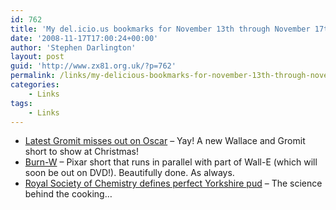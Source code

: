 ```yaml
---
id: 762
title: 'My del.icio.us bookmarks for November 13th through November 17th'
date: '2008-11-17T17:00:24+00:00'
author: 'Stephen Darlington'
layout: post
guid: 'http://www.zx81.org.uk/?p=762'
permalink: /links/my-delicious-bookmarks-for-november-13th-through-november-17th.html
categories:
    - Links
tags:
    - Links
---
```


- [Latest Gromit misses out on Oscar](http://news.bbc.co.uk/1/hi/entertainment/7733665.stm) – Yay! A new Wallace and Gromit short to show at Christmas!
- [Burn-W](http://www.youtube.com/watch?v=XoTT4WBZ-30) – Pixar short that runs in parallel with part of Wall-E (which will soon be out on DVD!). Beautifully done. As always.
- [Royal Society of Chemistry defines perfect Yorkshire pud](http://www.theregister.co.uk/2008/11/13/perfect_yorkshire_pud/) – The science behind the cooking…